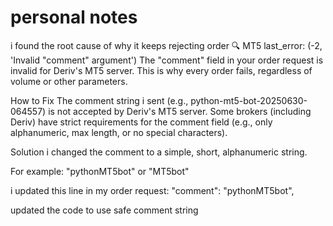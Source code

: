 # personal notes

i found the root cause of why it keeps rejecting order
🔍 MT5 last_error: (-2, 'Invalid "comment" argument')
The "comment" field in your order request is invalid for Deriv's MT5 server. This is why every order fails, regardless of volume or other parameters.


How to Fix
The comment string i sent (e.g., python-mt5-bot-20250630-064557) is not accepted by Deriv's MT5 server.
Some brokers (including Deriv) have strict requirements for the comment field (e.g., only alphanumeric, max length, or no special characters).

Solution
i changed the comment to a simple, short, alphanumeric string.

For example: "pythonMT5bot" or "MT5bot"

i updated this line in my order request:
   "comment": "pythonMT5bot",

updated the code to use safe comment string